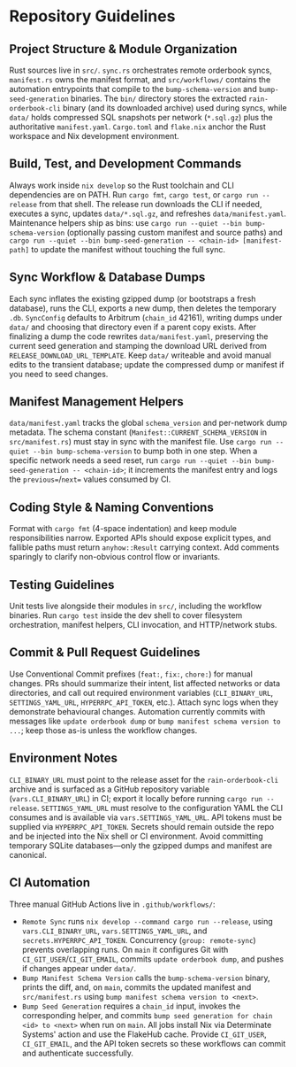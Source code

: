 # Repository Guidelines

## Project Structure & Module Organization
Rust sources live in `src/`. `sync.rs` orchestrates remote orderbook syncs, `manifest.rs` owns the manifest format, and `src/workflows/` contains the automation entrypoints that compile to the `bump-schema-version` and `bump-seed-generation` binaries. The `bin/` directory stores the extracted `rain-orderbook-cli` binary (and its downloaded archive) used during syncs, while `data/` holds compressed SQL snapshots per network (`*.sql.gz`) plus the authoritative `manifest.yaml`. `Cargo.toml` and `flake.nix` anchor the Rust workspace and Nix development environment.

## Build, Test, and Development Commands
Always work inside `nix develop` so the Rust toolchain and CLI dependencies are on PATH. Run `cargo fmt`, `cargo test`, or `cargo run --release` from that shell. The release run downloads the CLI if needed, executes a sync, updates `data/*.sql.gz`, and refreshes `data/manifest.yaml`. Maintenance helpers ship as bins: use `cargo run --quiet --bin bump-schema-version` (optionally passing custom manifest and source paths) and `cargo run --quiet --bin bump-seed-generation -- <chain-id> [manifest-path]` to update the manifest without touching the full sync.

## Sync Workflow & Database Dumps
Each sync inflates the existing gzipped dump (or bootstraps a fresh database), runs the CLI, exports a new dump, then deletes the temporary `.db`. `SyncConfig` defaults to Arbitrum (`chain_id` 42161), writing dumps under `data/` and choosing that directory even if a parent copy exists. After finalizing a dump the code rewrites `data/manifest.yaml`, preserving the current seed generation and stamping the download URL derived from `RELEASE_DOWNLOAD_URL_TEMPLATE`. Keep `data/` writeable and avoid manual edits to the transient database; update the compressed dump or manifest if you need to seed changes.

## Manifest Management Helpers
`data/manifest.yaml` tracks the global `schema_version` and per-network dump metadata. The schema constant (`Manifest::CURRENT_SCHEMA_VERSION` in `src/manifest.rs`) must stay in sync with the manifest file. Use `cargo run --quiet --bin bump-schema-version` to bump both in one step. When a specific network needs a seed reset, run `cargo run --quiet --bin bump-seed-generation -- <chain-id>`; it increments the manifest entry and logs the `previous=`/`next=` values consumed by CI.

## Coding Style & Naming Conventions
Format with `cargo fmt` (4-space indentation) and keep module responsibilities narrow. Exported APIs should expose explicit types, and fallible paths must return `anyhow::Result` carrying context. Add comments sparingly to clarify non-obvious control flow or invariants.

## Testing Guidelines
Unit tests live alongside their modules in `src/`, including the workflow binaries. Run `cargo test` inside the dev shell to cover filesystem orchestration, manifest helpers, CLI invocation, and HTTP/network stubs.

## Commit & Pull Request Guidelines
Use Conventional Commit prefixes (`feat:`, `fix:`, `chore:`) for manual changes. PRs should summarize their intent, list affected networks or data directories, and call out required environment variables (`CLI_BINARY_URL`, `SETTINGS_YAML_URL`, `HYPERRPC_API_TOKEN`, etc.). Attach sync logs when they demonstrate behavioural changes. Automation currently commits with messages like `update orderbook dump` or `bump manifest schema version to ...`; keep those as-is unless the workflow changes.

## Environment Notes
`CLI_BINARY_URL` must point to the release asset for the `rain-orderbook-cli` archive and is surfaced as a GitHub repository variable (`vars.CLI_BINARY_URL`) in CI; export it locally before running `cargo run --release`. `SETTINGS_YAML_URL` must resolve to the configuration YAML the CLI consumes and is available via `vars.SETTINGS_YAML_URL`. API tokens must be supplied via `HYPERRPC_API_TOKEN`. Secrets should remain outside the repo and be injected into the Nix shell or CI environment. Avoid committing temporary SQLite databases—only the gzipped dumps and manifest are canonical.

## CI Automation
Three manual GitHub Actions live in `.github/workflows/`:
- `Remote Sync` runs `nix develop --command cargo run --release`, using `vars.CLI_BINARY_URL`, `vars.SETTINGS_YAML_URL`, and `secrets.HYPERRPC_API_TOKEN`. Concurrency (`group: remote-sync`) prevents overlapping runs. On `main` it configures Git with `CI_GIT_USER`/`CI_GIT_EMAIL`, commits `update orderbook dump`, and pushes if changes appear under `data/`.
- `Bump Manifest Schema Version` calls the `bump-schema-version` binary, prints the diff, and, on `main`, commits the updated manifest and `src/manifest.rs` using `bump manifest schema version to <next>`.
- `Bump Seed Generation` requires a `chain_id` input, invokes the corresponding helper, and commits `bump seed generation for chain <id> to <next>` when run on `main`.
All jobs install Nix via Determinate Systems' action and use the FlakeHub cache. Provide `CI_GIT_USER`, `CI_GIT_EMAIL`, and the API token secrets so these workflows can commit and authenticate successfully.
